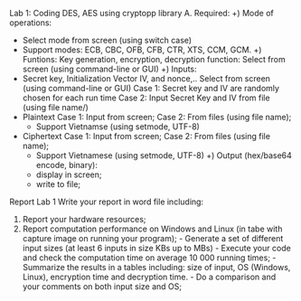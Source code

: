 Lab 1: Coding DES, AES using cryptopp library
A. Required:
+) Mode of operations:
  - Select mode from screen (using switch case)
  - Support modes:  ECB, CBC, OFB, CFB, CTR, XTS, CCM, GCM.
+) Funtions: Key generation, encryption, decryption function:
   Select from screen (using command-line or GUI)
+) Inputs:
  - Secret key,  Initialization Vector IV, and nonce,..
  Select from screen (using command-line or GUI)
  Case 1: Secret key and IV are randomly chosen for each run time
  Case 2: Input Secret Key and IV from file (using file name/)
 - Plaintext
    Case 1: Input from screen;
    Case 2: From files (using file name);
    - Support Vietnamse (using setmode, UTF-8)
 - Ciphertext
    Case 1: Input from screen;
    Case 2: From files (using file name);
    - Support Vietnamese (using setmode, UTF-8)
+) Output (hex/base64 encode, binary):
   - display in screen;
   - write to file;

Report Lab 1
Write your report in word file including:
  1. Report your hardware resources;
  2. Report computation performance on Windows and Linux (in tabe with capture image on running your program);
    - Generate a set of different input sizes (at least 6 inputs in size KBs up to MBs)
    - Execute your code and check the computation time on average 10 000 running times;
    - Summarize the results in a tables including: size of input, OS (Windows, Linux), encryption time and decryption time.
    - Do a comparison and your comments on both input size and OS;
